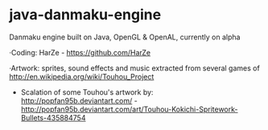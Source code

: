 java-danmaku-engine
===================

Danmaku engine built on Java, OpenGL & OpenAL, currently on alpha

·Coding: HarZe - https://github.com/HarZe

·Artwork: sprites, sound effects and music extracted from several games of http://en.wikipedia.org/wiki/Touhou_Project
- Scalation of some Touhou's artwork by:
http://popfan95b.deviantart.com/ - http://popfan95b.deviantart.com/art/Touhou-Kokichi-Spritework-Bullets-435884754
